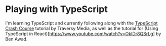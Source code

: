 # Playing with TypeScript

I'm learning TypeScript and currently following along with the [TypeScript Crash Course](https://www.youtube.com/watch?v=rAy_3SIqT-E) tutorial by Traversy Media, as well as the tutorial for (Using TypeScript in React)[https://www.youtube.com/watch?v=OkIDr8QSrLg] by Ben Awad.

